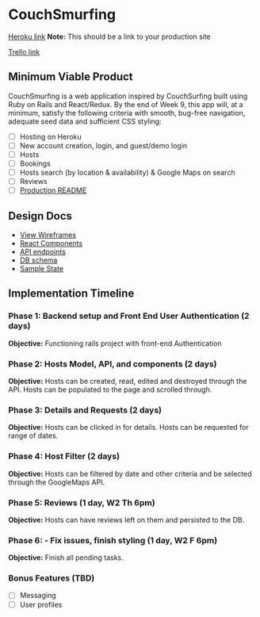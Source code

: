 # CouchSmurfing

[Heroku link][heroku] **Note:** This should be a link to your production site

[Trello link][trello]

[heroku]: http://www.herokuapp.com
[trello]: https://trello.com/b/Dlrfvj2Q/couchsmurfing

## Minimum Viable Product

CouchSmurfing is a web application inspired by CouchSurfing built using Ruby on Rails
and React/Redux.  By the end of Week 9, this app will, at a minimum, satisfy the
following criteria with smooth, bug-free navigation, adequate seed data and
sufficient CSS styling:

- [ ] Hosting on Heroku
- [ ] New account creation, login, and guest/demo login
- [ ] Hosts
- [ ] Bookings
- [ ] Hosts search (by location & availability) & Google Maps on search
- [ ] Reviews
- [ ] [Production README](docs/production_readme.md)

## Design Docs
* [View Wireframes][wireframes]
* [React Components][components]
* [API endpoints][api-endpoints]
* [DB schema][schema]
* [Sample State][sample-state]

[wireframes]: docs/wireframes
[components]: docs/component-hierarchy.md
[sample-state]: docs/sample-state.md
[api-endpoints]: docs/api-endpoints.md
[schema]: docs/schema.md

## Implementation Timeline

### Phase 1: Backend setup and Front End User Authentication (2 days)

**Objective:** Functioning rails project with front-end Authentication

### Phase 2: Hosts Model, API, and components (2 days)

**Objective:** Hosts can be created, read, edited and destroyed through
the API. Hosts can be populated to the page and scrolled through.

### Phase 3: Details and Requests (2 days)

**Objective:** Hosts can be clicked in for details. Hosts can be
requested for range of dates.

### Phase 4: Host Filter (2 days)

**Objective:** Hosts can be filtered by date and other criteria and be
selected through the GoogleMaps API.

### Phase 5: Reviews (1 day, W2 Th 6pm)

**Objective:** Hosts can have reviews left on them and persisted to the DB.

### Phase 6: - Fix issues, finish styling (1 day, W2 F 6pm)

**Objective:** Finish all pending tasks.

### Bonus Features (TBD)
- [ ] Messaging
- [ ] User profiles
